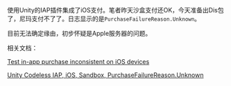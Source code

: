 使用Unity的IAP插件集成了iOS支付。笔者昨天沙盒支付还OK，今天准备出Dis包了，尼玛支付不了了。日志显示的是``PurchaseFailureReason.Unknown``。

目前无法确定缘由，初步怀疑是Apple服务器的问题。

相关文档：

[Test in-app purchase inconsistent on iOS devices](https://forum.unity.com/threads/test-in-app-purchase-inconsistent-on-ios-devices.917348/)

[Unity Codeless IAP, iOS, Sandbox, PurchaseFailureReason.Unknown](https://answers.unity.com/questions/1333653/unity-codeless-iap-ios-sandbox-purchasefailurereas-1.html)